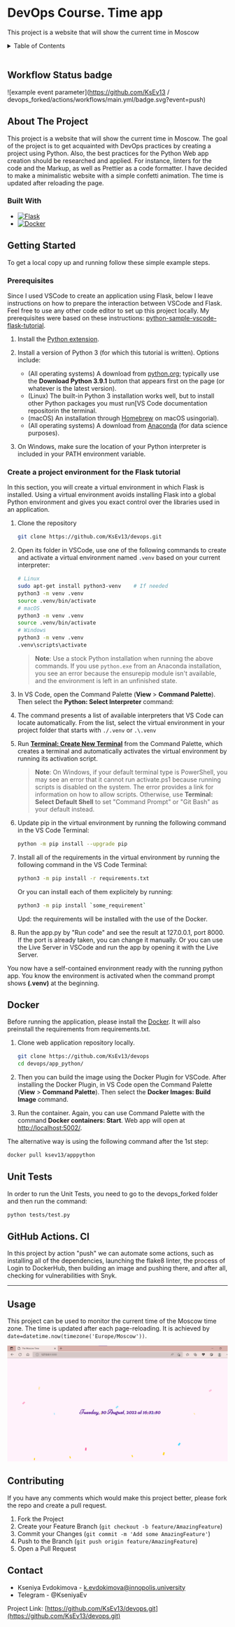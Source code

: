 # DevOps Course. Time app

This project is a website that will show the current time in Moscow

<!-- TABLE OF CONTENTS -->
<details>
  <summary>Table of Contents</summary>
  <ol>
    <li>
      <a href="#about-the-project">About The Project</a>
    </li>
    <li>
      <a href="#getting-started">Getting Started</a>
    </li>
    <li><a href="#usage">Usage</a></li>
    <li><a href="#contributing">Contributing</a></li>
    <li><a href="#contact">Contact</a></li>
  </ol>
</details>

</br>

## Workflow Status badge

![example event parameter](<https://github.com/KsEv13> / devops_forked/actions/workflows/main.yml/badge.svg?event=push)

<!-- ABOUT THE PROJECT -->
## About The Project

This project is a website that will show the current time in Moscow.
The goal of the project is to get acquainted with DevOps practices by creating a
project using Python. Also, the best
practices for the Python Web app creation
should be researched and applied. For instance,
linters for the code and the Markup, as well as Prettier as a code formatter.
I have decided to make a minimalistic website
with a simple confetti animation.
The time is updated after reloading the page.
</br>

### Built With

* [![Flask][Flask.com]][Flask-url]
* [![Docker][Docker.com]][Docker-url]

<!-- GETTING STARTED -->
## Getting Started

To get a local copy up and running follow these simple example steps.

### Prerequisites

Since I used VSCode to create an application using Flask,
below I leave instructions on how to prepare the interaction between VSCode
and Flask. Feel free to use any other code editor to set up this project
locally. My prerequisites were based on these instructions:
[python-sample-vscode-flask-tutorial](https://github.com/microsoft/python-sample-vscode-flask-tutorial).

1. Install the [Python extension](https://marketplace.visualstudio.com/items?itemName=ms-python.python).

1. Install a version of Python 3 (for which this tutorial is written). Options include:
   * (All operating systems) A download from
   [python.org](https://www.python.org/downloads/);
   typically use the **Download Python 3.9.1** button that appears first on
   the page (or whatever is the latest version).
   * (Linux) The built-in Python 3 installation works well, but to install
   other Python packages you must run[VS Code documentation repositorin the terminal.
   * (macOS) An installation through [Homebrew](https://brew.sh/)
   on macOS usingorial).
   * (All operating systems) A download from
   [Anaconda](https://www.anaconda.com/download/)
   (for data science purposes).

1. On Windows, make sure the location of your Python interpreter
is included in your PATH environment variable.  

### Create a project environment for the Flask tutorial

In this section, you will create a virtual environment in which Flask is installed.
Using a virtual environment avoids installing Flask into a global Python
environment and gives you exact control over the libraries used in an application.

1. Clone the repository

    ```bash
    git clone https://github.com/KsEv13/devops.git
    ```

1. Open its folder in VSCode, use one of the following commands to create
and activate a virtual environment named `.venv` based on your current
interpreter:

    ```bash
    # Linux
    sudo apt-get install python3-venv    # If needed
    python3 -m venv .venv
    source .venv/bin/activate
    # macOS
    python3 -m venv .venv
    source .venv/bin/activate
    # Windows
    python3 -m venv .venv
    .venv\scripts\activate
    ```

      > **Note**: Use a stock Python installation when running the above
      commands. If you use `python.exe` from an Anaconda installation, you see
      an error because the ensurepip module isn't available, and the
      environment is left in an unfinished state.

1. In VS Code, open the Command Palette (**View** > **Command Palette**).
Then select the **Python: Select Interpreter** command:

1. The command presents a list of available interpreters that VS Code can
locate automatically. From the list, select the virtual environment in your
project folder that starts with `./.venv` or `.\.venv`

1. Run [**Terminal: Create New Terminal**](/docs/terminal/basics.md) from the
 Command Palette, which creates a terminal and automatically activates the
 virtual environment by running its activation script.

    > **Note**: On Windows, if your default terminal type is PowerShell, you
    may see an error that it cannot run activate.ps1 because running scripts
    is disabled on the system. The error provides a link for information on
    how to allow scripts. Otherwise, use **Terminal: Select Default Shell** to
    set "Command Prompt" or "Git Bash" as your default instead.

1. Update pip in the virtual environment by running the following command
in the VS Code Terminal:

     ```bash
    python -m pip install --upgrade pip
    ```

1. Install all of the requirements in the virtual environment by running
the following command in the VS Code Terminal:

    ```bash
    python3 -m pip install -r requirements.txt
    ```

    Or you can install each of them explicitely by running:

    ```bash
    python3 -m pip install `some_requirement`
    ```

    Upd: the requirements will be installed with the use of the Docker.

1. Run the app.py by "Run code" and see the result at 127.0.0.1, port 8000.
If the port is already taken, you can change it manually.
Or you can use the Live Server in VSCode and run the app
by opening it with the Live Server.

You now have a self-contained environment ready with the running python app.
You know the environment is activated when the command prompt shows
**(.venv)** at the beginning.

## Docker

Before running the application, please install the
[Docker](https://docs.docker.com/get-docker/).
It will also preinstall the requirements from requirements.txt.

1. Clone web application repository locally.

    ```bash
    git clone https://github.com/KsEv13/devops
    cd devops/app_python/
    ```  

1. Then you can build the image using the Docker Plugin for
VSCode. After installing the Docker Plugin, in VS Code open the
Command Palette (**View** > **Command Palette**).
Then select the **Docker Images: Build Image** command.
1. Run the container. Again, you can use Command Palette with the
command **Docker containers: Start**. Web app will open at
[http://localhost:5002/](http://localhost:5002/).

The alternative way is using the following command after the 1st step:

  ```bash
  docker pull ksev13/apppython
  ```

## Unit Tests

In order to run the Unit Tests, you need to go
to the devops_forked folder and then run the command:

```bash
python tests/test.py
```

## GitHub Actions. CI

In this project by action "push" we can automate some actions, such as installing
all of the dependencies, launching the flake8 linter, the process of
Login to DockerHub, then building an image and pushing there,
and after all, checking for vulnerabilities with Snyk.

---------
<!-- USAGE EXAMPLES -->

## Usage

This project can be used to monitor the current time of the Moscow time zone.
The time is updated after each page-reloading.
It is achieved by ```date=datetime.now(timezone('Europe/Moscow'))```.  

![App_Screen](images/demo_img.png)  

<!-- CONTRIBUTING -->
## Contributing

If you have any comments which would make this project better,
please fork the repo and create a pull request.

1. Fork the Project
2. Create your Feature Branch (`git checkout -b feature/AmazingFeature`)
3. Commit your Changes (`git commit -m 'Add some AmazingFeature'`)
4. Push to the Branch (`git push origin feature/AmazingFeature`)
5. Open a Pull Request

<!-- CONTACT -->
## Contact

* Kseniya Evdokimova - k.evdokimova@innopolis.university
* Telegram - @KseniyaEv

Project Link: [https://github.com/KsEv13/devops.git](https://github.com/KsEv13/devops.git)

<!-- MARKDOWN LINKS & IMAGES -->
<!-- https://www.markdownguide.org/basic-syntax/#reference-style-links -->

[Flask.com]: https://img.shields.io/badge/%20-Flask-red
[Flask-url]: https://flask.palletsprojects.com/en/latest/
[Docker.com]: https://img.shields.io/badge/%20-Docker-blue
[Docker-url]: https://www.docker.com/
